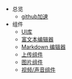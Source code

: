 * 总览
    * [github加速](README)
* 组件
    * [UI库](component/ui.md)
    * [富文本编辑器](component/editor.md)
    * [Markdown 编辑器](component/markdown.md)
    * [上传组件](component/upload.md)
    * [图片组件](component/pic.md)
    * [视频/声音组件](component/voice.md)